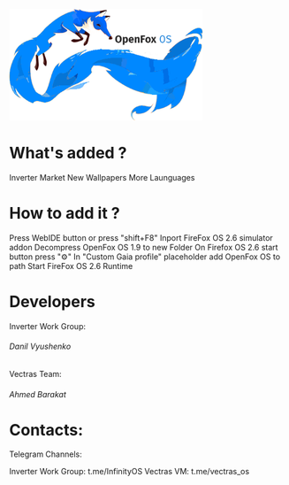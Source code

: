 <img src="img/Fxossmall32.png" width="350px">

<h1>What's added ?</h1>

Inverter Market
New Wallpapers
More Launguages

<h1>How to add it ?</h1>

Press WebIDE button or press "shift+F8"
Inport FireFox OS 2.6 simulator addon
Decompress OpenFox OS 1.9 to new Folder
On Firefox OS 2.6 start button press "⚙"
In "Custom Gaia profile" placeholder add OpenFox OS to path
Start FireFox OS 2.6 Runtime 

<h1>Developers</h1>

<p>Inverter Work Group:</p>
<h6>Danil Vyushenko</h6>

<p>Vectras Team:</p>
<h6>Ahmed Barakat </h6>

<h1>Contacts:</h1>
<p>Telegram Channels:</p>
Inverter Work Group: t.me/InfinityOS
Vectras VM: t.me/vectras_os
